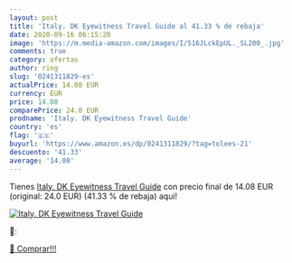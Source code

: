 ```yaml
---
layout: post
title: 'Italy. DK Eyewitness Travel Guide al 41.33 % de rebaja'
date: 2020-09-16 06:15:20
image: 'https://m.media-amazon.com/images/I/516JLckEpUL._SL200_.jpg'
comments: true
category: ofertas
author: ring
slug: '0241311829-es'
actualPrice: 14.08 EUR
currency: EUR
price: 14.08
comparePrice: 24.0 EUR
prodname: 'Italy. DK Eyewitness Travel Guide'
country: 'es'
flag: '🇪🇸'
buyurl: 'https://www.amazon.es/dp/0241311829/?tag=tolees-21'
descuento: '41.33'
average: '14.08'
---
```


Tienes [Italy. DK Eyewitness Travel Guide](https://www.amazon.es/dp/0241311829/?tag=tolees-21) con precio final de  14.08 EUR (original: 24.0 EUR) (41.33 %  de rebaja) aqui!

[![Italy. DK Eyewitness Travel Guide](https://m.media-amazon.com/images/I/516JLckEpUL._SL200_.jpg)](https://www.amazon.es/dp/0241311829/?tag=tolees-21)

🔎:


[🛒 Comprar!!!](https://www.amazon.es/dp/0241311829/?tag=tolees-21)
